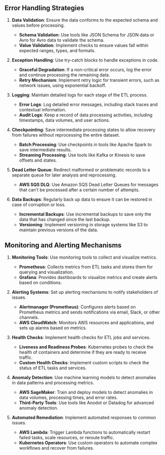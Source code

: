 ## Error Handling Strategies

1. **Data Validation**: Ensure the data conforms to the expected schema and values before processing.
    - **Schema Validation**: Use tools like JSON Schema for JSON data or Avro for Avro data to validate the schema.
    - **Value Validation**: Implement checks to ensure values fall within expected ranges, types, and formats.

2. **Exception Handling**: Use try-catch blocks to handle exceptions in code.
    - **Graceful Degradation**: If a non-critical error occurs, log the error and continue processing the remaining data.
    - **Retry Mechanism**: Implement retry logic for transient errors, such as network issues, using exponential backoff.

3. **Logging**: Maintain detailed logs for each stage of the ETL process.
    - **Error Logs**: Log detailed error messages, including stack traces and contextual information.
    - **Audit Logs**: Keep a record of data processing activities, including timestamps, data volumes, and user actions.

4. **Checkpointing**: Save intermediate processing states to allow recovery from failures without reprocessing the entire dataset.
    - **Batch Processing**: Use checkpoints in tools like Apache Spark to save intermediate results.
    - **Streaming Processing**: Use tools like Kafka or Kinesis to save offsets and states.

5. **Dead Letter Queue**: Redirect malformed or problematic records to a separate queue for later analysis and reprocessing.
    - **AWS SQS DLQ**: Use Amazon SQS Dead Letter Queues for messages that can't be processed after a certain number of attempts.

6. **Data Backups**: Regularly back up data to ensure it can be restored in case of corruption or loss.
    - **Incremental Backups**: Use incremental backups to save only the data that has changed since the last backup.
    - **Versioning**: Implement versioning in storage systems like S3 to maintain previous versions of the data.

## Monitoring and Alerting Mechanisms

1. **Monitoring Tools**: Use monitoring tools to collect and visualize metrics.
    - **Prometheus**: Collects metrics from ETL tasks and stores them for querying and visualization.
    - **Grafana**: Provides dashboards to visualize metrics and create alerts based on conditions.

2. **Alerting Systems**: Set up alerting mechanisms to notify stakeholders of issues.
    - **Alertmanager (Prometheus)**: Configures alerts based on Prometheus metrics and sends notifications via email, Slack, or other channels.
    - **AWS CloudWatch**: Monitors AWS resources and applications, and sets up alarms based on metrics.

3. **Health Checks**: Implement health checks for ETL jobs and services.
    - **Liveness and Readiness Probes**: Kubernetes probes to check the health of containers and determine if they are ready to receive traffic.
    - **Custom Health Checks**: Implement custom scripts to check the status of ETL tasks and services.

4. **Anomaly Detection**: Use machine learning models to detect anomalies in data patterns and processing metrics.
    - **AWS SageMaker**: Train and deploy models to detect anomalies in data volumes, processing times, and error rates.
    - **Third-Party Tools**: Use tools like Anodot or Datadog for advanced anomaly detection.

5. **Automated Remediation**: Implement automated responses to common issues.
    - **AWS Lambda**: Trigger Lambda functions to automatically restart failed tasks, scale resources, or reroute traffic.
    - **Kubernetes Operators**: Use custom operators to automate complex workflows and recover from failures.
